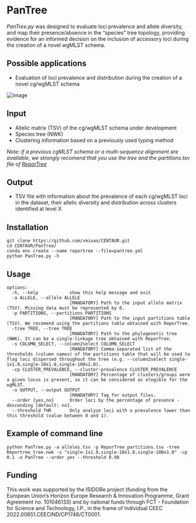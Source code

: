 # PanTree

_PanTree.py_ was designed to evaluate loci prevalence and allele diversity, and map their presence/absence in the “species” tree topology, providing evidence for an informed decision on the inclusion of accessory loci during the creation of a novel wgMLST schema.

## Possible applications
- Evaluation of loci prevalence and distribution during the creation of a novel cg/wgMLST schema

![image](https://github.com/user-attachments/assets/5522281a-6adf-4154-9236-e4e18f6f5ec6)


## Input
- Allelic matrix (TSV) of the cg/wgMLST schema under development
- Species tree (NWK)
- Clustering information based on a previously used typing method

_Note: if a previous cgMLST schema or a multi-sequence alignment are available, we strongly recomend that you use the tree and the partitions.tsv file of [ReporTree](https://github.com/insapathogenomics/ReporTree)_  

## Output
- TSV file with information about the prevalence of each cg/wgMLST loci in the dataset, their allelic diversity and distribution across clusters identified at level X

## Installation

```
git clone https://github.com/vmixao/CENTAUR.git
cd CENTAUR/PanTree/
conda env create --name reportree --file=pantree.yml
python PanTree.py -h
```

## Usage
```
options:
  -h, --help            show this help message and exit
  -a ALLELE, --allele ALLELE
                        [MANDATORY] Path to the input allele matrix (TSV). Missing data must be represented by 0.
  -p PARTITIONS, --partitions PARTITIONS
                        [MANDATORY] Path to the input partitions table (TSV). We recomend using the partitions table obtained with ReporTree.
  -tree TREE, --tree TREE
                        [MANDATORY] Path to the phylogenetic tree (NWK). It can be a single-linkage tree obtained with ReporTree.
  -s COLUMN_SELECT, --column2select COLUMN_SELECT
                        [MANDATORY] Comma-separated list of the thresholds (column names) of the partitions table that will be used to flag loci dispersed throughout the tree (e.g. --column2select single-1x1.0,single-10x1.0,single-100x1.0).
  -cp CLUSTER_PREVALENCE, --cluster-prevalence CLUSTER_PREVALENCE
                        [MANDATORY] Percentage of clusters/groups were a given locus is present, so it can be considered as elegible for the wgMLST.
  -o OUTPUT, --output OUTPUT
                        [MANDATORY] Tag for output files.
  --order {yes,no}      Order loci by the percentage of presence - descending [default: no].
  --threshold THR       Only analyze loci with a prevalence lower than this threshold (value between 0 and 1).
```

## Example of command line
```
python PanTree.py -a alleles.tsv -p ReporTree_partitions.tsv -tree Reportree_tree.nwk -s "single-1x1.0,single-10x1.0,single-100x1.0" -cp 0.1 -o PanTree --order yes --threshold 0.98
```

## Funding
This work was supported by the ISIDORe project (funding from the European Union’s Horizon Europe Research & Innovation Programme, Grant Agreement no. 101046133) and by national funds through FCT - Foundation for Science and Technology, I.P., in the frame of Individual CEEC 2022.00851.CEECIND/CP1748/CT0001.

